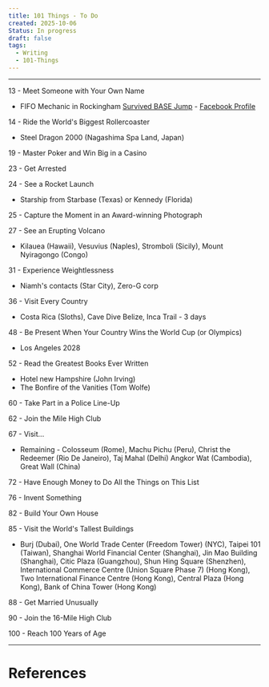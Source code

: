 ```yaml
---
title: 101 Things - To Do
created: 2025-10-06
Status: In progress
draft: false
tags:
  - Writing
  - 101-Things
---
```

---

13 - Meet Someone with Your Own Name
- FIFO Mechanic in Rockingham [Survived BASE Jump](https://www.perthnow.com.au/news/wa/perth-man-josh-richards-luckiest-person-alive-after-horror-base-jump-ng-1a62d6a03acc581698180ef68ddf4dca) - [Facebook Profile](https://www.facebook.com/josh.richards.5811)

14 - Ride the World's Biggest Rollercoaster
- Steel Dragon 2000 (Nagashima Spa Land, Japan)

19 - Master Poker and Win Big in a Casino

23 - Get Arrested

24 - See a Rocket Launch
- Starship from Starbase (Texas) or Kennedy (Florida)

25 - Capture the Moment in an Award-winning Photograph

27 - See an Erupting Volcano
- Kilauea (Hawaii), Vesuvius (Naples), Stromboli (Sicily), Mount Nyiragongo (Congo)

31 - Experience Weightlessness
- Niamh's contacts (Star City), Zero-G corp

36 - Visit Every Country
- Costa Rica (Sloths), Cave Dive Belize, Inca Trail - 3 days

48 - Be Present When Your Country Wins the World Cup (or Olympics)
- Los Angeles 2028

52 - Read the Greatest Books Ever Written
- Hotel new Hampshire (John Irving)
- The Bonfire of the Vanities (Tom Wolfe)

60 - Take Part in a Police Line-Up

62 - Join the Mile High Club

67 - Visit...
- Remaining - Colosseum (Rome), Machu Pichu (Peru), Christ the Redeemer (Rio De Janeiro), Taj Mahal (Delhi) Angkor Wat (Cambodia), Great Wall (China)

72 - Have Enough Money to Do All the Things on This List

76 - Invent Something

82 - Build Your Own House

85 - Visit the World's Tallest Buildings
- Burj (Dubai), One World Trade Center (Freedom Tower) (NYC), Taipei 101 (Taiwan), Shanghai World Financial Center (Shanghai), Jin Mao Building (Shanghai), Citic Plaza (Guangzhou), Shun Hing Square (Shenzhen), International Commerce Centre (Union Square Phase 7) (Hong Kong), Two International Finance Centre (Hong Kong), Central Plaza (Hong Kong), Bank of China Tower (Hong Kong)

88 - Get Married Unusually

90 - Join the 16-Mile High Club

100 - Reach 100 Years of Age


---
# References
